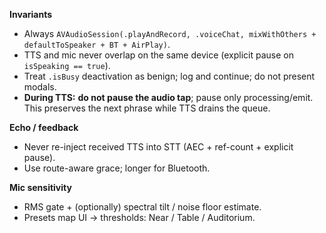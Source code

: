 **Invariants**
- Always `AVAudioSession(.playAndRecord, .voiceChat, mixWithOthers + defaultToSpeaker + BT + AirPlay)`.
- TTS and mic never overlap on the same device (explicit pause on `isSpeaking == true`).
- Treat `.isBusy` deactivation as benign; log and continue; do not present modals.
- **During TTS:** **do not pause the audio tap**; pause only processing/emit. This preserves the next phrase while TTS drains the queue.

**Echo / feedback**
- Never re-inject received TTS into STT (AEC + ref-count + explicit pause).
- Use route-aware grace; longer for Bluetooth.

**Mic sensitivity**
- RMS gate + (optionally) spectral tilt / noise floor estimate.
- Presets map UI → thresholds: Near / Table / Auditorium.

